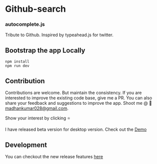 # Github-search

### autocomplete.js

Tribute to Github. Inspired by typeahead.js for twitter.

## Bootstrap the app Locally
```
npm install
npm run dev
```

Contribution
----------------------------------
Contributions are welcome. But maintain the consistency. If you are interested to improve the existing code base, give me a PR.
You can also share your feedback and suggestions to improve the app. Shoot me @ :email: madhankumar028@gmail.com.

Show your interest by clicking :star:

I have released beta version for desktop version. Check out the [Demo](https://madhankumar028.github.io/github-search/)

Development
------------
You can checkout the new release features [here](features.md)
